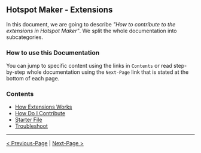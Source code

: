 ## Hotspot Maker - Extensions

In this document, we are going to describe *"How to contribute to the extensions in Hotspot Maker"*. We split the whole documentation into subcategories.

### How to use this Documentation

You can jump to specific content using the links in `Contents` or read step-by-step whole documentation using the `Next-Page` link that is stated at the bottom of each page.

### Contents

- [How Extensions Works](01.%20How%20Extensions%20Works.md)
- [How Do I Contribute](02.%20How%20Do%20I%20Contribute.md)
- [Starter File](03.%20Starter%20File.md)
- [Troubleshoot](04.%20Troubleshoot.md)

***

[< Previous-Page][back] | [Next-Page >][next]

[back]: ../../README.md "ReadMe"
[next]: 01.%20How%20Extensions%20Works.md "How Extensions Work"